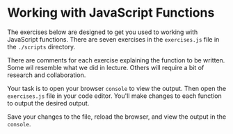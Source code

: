 # Working with JavaScript Functions

The exercises below are designed to get you used to working with JavaScript functions. There are seven exercises in the `exercises.js` file in the `./scripts` directory.

There are comments for each exercise explaining the function to be written. Some wil resemble what we did in lecture. Others will require a bit of research and collaboration.

Your task is to open your browser `console` to view the output. Then open the `exercises.js` file in your code editor. You'll make changes to each function to output the desired output.

Save your changes to the file, reload the browser, and view the output in the `console`.
